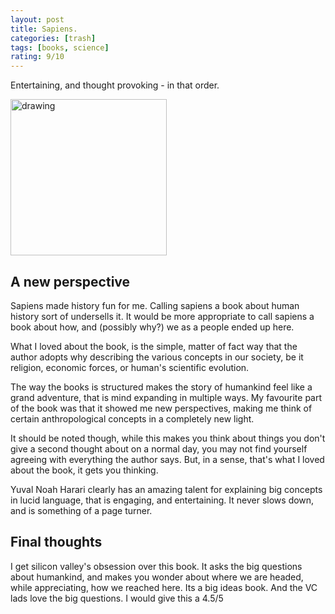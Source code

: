 ```yaml
---
layout: post
title: Sapiens.
categories: [trash]
tags: [books, science]
rating: 9/10
---
```


Entertaining, and thought provoking - in that order.

<img src="https://www.kurzweilai.net/images/sapiens-cover.jpg" alt="drawing" width="250"/>

## A new perspective

Sapiens made history fun for me. Calling sapiens a book about human history sort of undersells it. It would be more appropriate to call sapiens a book about how, and (possibly why?) we as a people ended up here. 

What I loved about the book, is the simple, matter of fact way that the author adopts why describing the various concepts in our society, be it religion, economic forces, or human's scientific evolution.

The way the books is structured makes the story of humankind feel like a grand adventure, that is mind expanding in multiple ways. My favourite part of the book was that it showed me new perspectives, making me think of certain anthropological concepts in a completely new light. 

It should be noted though, while this makes you think about things you don't give a second thought about on a normal day, you may not find yourself agreeing with everything the author says. But, in a sense, that's what I loved about the book, it gets you thinking. 

Yuval Noah Harari clearly has an amazing talent for explaining big concepts in lucid language, that is engaging, and entertaining. It never slows down, and is something of a page turner.
## Final thoughts

I get silicon valley's obsession over this book. It asks the big questions about humankind, and makes you wonder about where we are headed, while appreciating, how we reached here. Its a big ideas book. And the VC lads love the big questions. I would give this a 4.5/5
